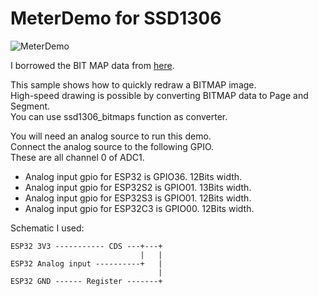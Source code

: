 # MeterDemo for SSD1306

![MeterDemo](https://user-images.githubusercontent.com/6020549/166136718-5139deb8-df11-4756-b161-7830ce2251ea.JPG)

I borrowed the BIT MAP data from [here](https://forum.arduino.cc/t/analog-vu-meter-i2c-oled-sh1106-oledmeter-animation/388374).   



This sample shows how to quickly redraw a BITMAP image.   
High-speed drawing is possible by converting BITMAP data to Page and Segment.   
You can use ssd1306_bitmaps function as converter.   


You will need an analog source to run this demo.   
Connect the analog source to the following GPIO.   
These are all channel 0 of ADC1.   

- Analog input gpio for ESP32 is GPIO36. 12Bits width.   
- Analog input gpio for ESP32S2 is GPIO01. 13Bits width.   
- Analog input gpio for ESP32S3 is GPIO01. 12Bits width.   
- Analog input gpio for ESP32C3 is GPIO00. 12Bits width.   

Schematic I used:
```
ESP32 3V3 ----------- CDS ---+---+
                             |   |
ESP32 Analog input ----------+   |
                                 |
ESP32 GND ------ Register -------+
```

